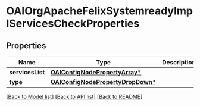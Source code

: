# OAIOrgApacheFelixSystemreadyImplServicesCheckProperties

## Properties
Name | Type | Description | Notes
------------ | ------------- | ------------- | -------------
**servicesList** | [**OAIConfigNodePropertyArray***](OAIConfigNodePropertyArray.md) |  | [optional] 
**type** | [**OAIConfigNodePropertyDropDown***](OAIConfigNodePropertyDropDown.md) |  | [optional] 

[[Back to Model list]](../README.md#documentation-for-models) [[Back to API list]](../README.md#documentation-for-api-endpoints) [[Back to README]](../README.md)


